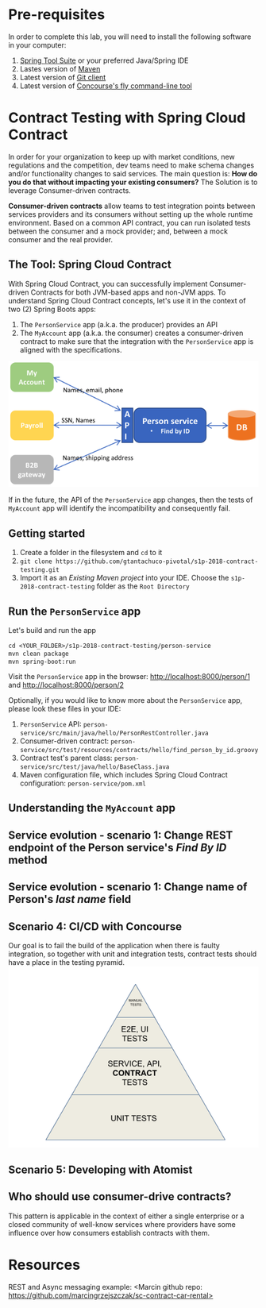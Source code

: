 # Pre-requisites
In order to complete this lab, you will need to install the following software in your computer:
1) [Spring Tool Suite](https://spring.io/tools) or your preferred Java/Spring IDE
1) Lastes version of [Maven](https://maven.apache.org/)
1) Latest version of [Git client](https://git-scm.com/)
1) Latest version of [Concourse's fly command-line tool](https://github.com/concourse/fly)

# Contract Testing with Spring Cloud Contract
In order for your organization to keep up with market conditions, new regulations and the competition, dev teams need to make schema changes and/or functionality changes to said services.
The main question is: __How do you do that without impacting your existing consumers?__ The Solution is to leverage Consumer-driven contracts. 

__Consumer-driven contracts__ allow teams to test integration points between services providers and its consumers without setting up the whole runtime environment. Based on a common API contract, you can run isolated tests between the consumer and a mock provider; and, between a mock consumer and the real provider.

## The Tool: Spring Cloud Contract
With Spring Cloud Contract, you can successfully implement Consumer-driven Contracts for both JVM-based apps and non-JVM apps. To understand Spring Cloud Contract concepts, let's use it in the context of two (2) Spring Boots apps:

1) The `PersonService` app (a.k.a. the producer) provides an API
1) The `MyAccount` app (a.k.a. the consumer) creates a consumer-driven contract to make sure that the integration with the `PersonService` app is aligned with the specifications. 

![The System](TheSystem.png)

If in the future, the API of the `PersonService` app changes, then the tests of `MyAccount` app will identify the incompatibility and consequently fail.



## Getting started
1) Create a folder in the filesystem and `cd` to it
1) `git clone https://github.com/gtantachuco-pivotal/s1p-2018-contract-testing.git`
1) Import it as an _Existing Maven project_ into your IDE. Choose the `s1p-2018-contract-testing` folder as the `Root Directory`

## Run the `PersonService` app
Let's build and run the app
```
cd <YOUR_FOLDER>/s1p-2018-contract-testing/person-service
mvn clean package
mvn spring-boot:run
```
Visit the `PersonService` app in the browser: [http://localhost:8000/person/1](http://localhost:8000/person/1) and [http://localhost:8000/person/2](http://localhost:8000/person/2)

Optionally, if you would like to know more about the `PersonService` app, please look these files in your IDE:
1) `PersonService` API: `person-service/src/main/java/hello/PersonRestController.java`
1) Consumer-driven contract: `person-service/src/test/resources/contracts/hello/find_person_by_id.groovy`
1) Contract test's parent class: `person-service/src/test/java/hello/BaseClass.java`
1) Maven configuration file, which includes Spring Cloud Contract configuration: `person-service/pom.xml`

## Understanding the `MyAccount` app



## Service evolution - scenario 1: Change REST endpoint of the Person service's _Find By ID_ method

## Service evolution - scenario 1: Change name of Person's _last name_ field

## Scenario 4: CI/CD with Concourse
Our goal is to fail the build of the application when there is faulty integration, so together with unit and integration tests, contract tests should have a place in the testing pyramid.
![Test Pyramid](testing_pyramid.png)

## Scenario 5: Developing with Atomist

## Who should use consumer-drive contracts?
This pattern is applicable in the context of either a single enterprise or a closed community of well-know services where providers have some influence over how consumers establish contracts with them.


# Resources
REST and Async messaging example: <Marcin github repo: https://github.com/marcingrzejszczak/sc-contract-car-rental>
